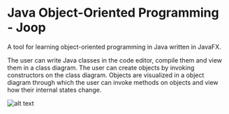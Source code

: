 # Java Object-Oriented Programming - Joop
A tool for learning object-oriented programming in Java written in JavaFX. 

The user can write Java classes in the code editor, compile them and view them in a class diagram. The user can create objects by invoking constructors on the class diagram. Objects are visualized in a object diagram through which the user can invoke methods on objects and view how their internal states change.

![alt text](https://raw.githubusercontent.com/philipwallenius/joop/master/doc/screenshot.png)
